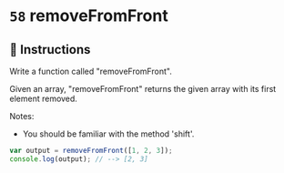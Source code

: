 # `58` removeFromFront

## 📝 Instructions

Write a function called "removeFromFront".

Given an array, "removeFromFront" returns the given array with its first element removed.

Notes:
* You should be familiar with the method 'shift'.


```Javascript
var output = removeFromFront([1, 2, 3]);
console.log(output); // --> [2, 3]
```